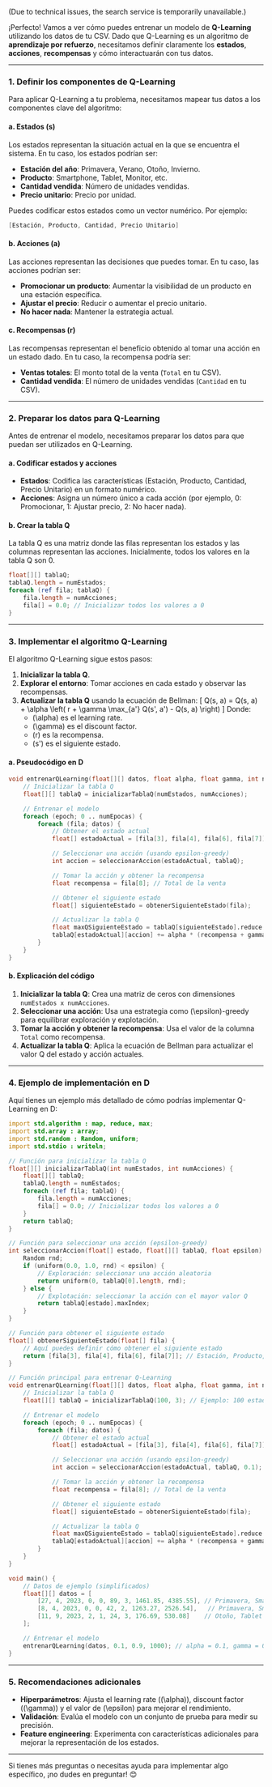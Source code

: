(Due to technical issues, the search service is temporarily unavailable.)

¡Perfecto! Vamos a ver cómo puedes entrenar un modelo de **Q-Learning** utilizando los datos de tu CSV. Dado que Q-Learning es un algoritmo de **aprendizaje por refuerzo**, necesitamos definir claramente los **estados**, **acciones**, **recompensas** y cómo interactuarán con tus datos.

---

### **1. Definir los componentes de Q-Learning**
Para aplicar Q-Learning a tu problema, necesitamos mapear tus datos a los componentes clave del algoritmo:

#### a. **Estados (s)**
Los estados representan la situación actual en la que se encuentra el sistema. En tu caso, los estados podrían ser:
- **Estación del año**: Primavera, Verano, Otoño, Invierno.
- **Producto**: Smartphone, Tablet, Monitor, etc.
- **Cantidad vendida**: Número de unidades vendidas.
- **Precio unitario**: Precio por unidad.

Puedes codificar estos estados como un vector numérico. Por ejemplo:
```d
[Estación, Producto, Cantidad, Precio Unitario]
```

#### b. **Acciones (a)**
Las acciones representan las decisiones que puedes tomar. En tu caso, las acciones podrían ser:
- **Promocionar un producto**: Aumentar la visibilidad de un producto en una estación específica.
- **Ajustar el precio**: Reducir o aumentar el precio unitario.
- **No hacer nada**: Mantener la estrategia actual.

#### c. **Recompensas (r)**
Las recompensas representan el beneficio obtenido al tomar una acción en un estado dado. En tu caso, la recompensa podría ser:
- **Ventas totales**: El monto total de la venta (`Total` en tu CSV).
- **Cantidad vendida**: El número de unidades vendidas (`Cantidad` en tu CSV).

---

### **2. Preparar los datos para Q-Learning**
Antes de entrenar el modelo, necesitamos preparar los datos para que puedan ser utilizados en Q-Learning.

#### a. **Codificar estados y acciones**
- **Estados**: Codifica las características (Estación, Producto, Cantidad, Precio Unitario) en un formato numérico.
- **Acciones**: Asigna un número único a cada acción (por ejemplo, 0: Promocionar, 1: Ajustar precio, 2: No hacer nada).

#### b. **Crear la tabla Q**
La tabla Q es una matriz donde las filas representan los estados y las columnas representan las acciones. Inicialmente, todos los valores en la tabla Q son 0.

```d
float[][] tablaQ;
tablaQ.length = numEstados;
foreach (ref fila; tablaQ) {
    fila.length = numAcciones;
    fila[] = 0.0; // Inicializar todos los valores a 0
}
```

---

### **3. Implementar el algoritmo Q-Learning**
El algoritmo Q-Learning sigue estos pasos:
1. **Inicializar la tabla Q**.
2. **Explorar el entorno**: Tomar acciones en cada estado y observar las recompensas.
3. **Actualizar la tabla Q** usando la ecuación de Bellman:
   \[
   Q(s, a) = Q(s, a) + \alpha \left( r + \gamma \max_{a'} Q(s', a') - Q(s, a) \right)
   \]
   Donde:
   - \(\alpha\) es el learning rate.
   - \(\gamma\) es el discount factor.
   - \(r\) es la recompensa.
   - \(s'\) es el siguiente estado.

#### a. **Pseudocódigo en D**
```d
void entrenarQLearning(float[][] datos, float alpha, float gamma, int numEpocas) {
    // Inicializar la tabla Q
    float[][] tablaQ = inicializarTablaQ(numEstados, numAcciones);

    // Entrenar el modelo
    foreach (epoch; 0 .. numEpocas) {
        foreach (fila; datos) {
            // Obtener el estado actual
            float[] estadoActual = [fila[3], fila[4], fila[6], fila[7]]; // Estación, Producto, Cantidad, Precio Unitario

            // Seleccionar una acción (usando epsilon-greedy)
            int accion = seleccionarAccion(estadoActual, tablaQ);

            // Tomar la acción y obtener la recompensa
            float recompensa = fila[8]; // Total de la venta

            // Obtener el siguiente estado
            float[] siguienteEstado = obtenerSiguienteEstado(fila);

            // Actualizar la tabla Q
            float maxQSiguienteEstado = tablaQ[siguienteEstado].reduce!max;
            tablaQ[estadoActual][accion] += alpha * (recompensa + gamma * maxQSiguienteEstado - tablaQ[estadoActual][accion]);
        }
    }
}
```

#### b. **Explicación del código**
1. **Inicializar la tabla Q**: Crea una matriz de ceros con dimensiones `numEstados x numAcciones`.
2. **Seleccionar una acción**: Usa una estrategia como \(\epsilon\)-greedy para equilibrar exploración y explotación.
3. **Tomar la acción y obtener la recompensa**: Usa el valor de la columna `Total` como recompensa.
4. **Actualizar la tabla Q**: Aplica la ecuación de Bellman para actualizar el valor Q del estado y acción actuales.

---

### **4. Ejemplo de implementación en D**
Aquí tienes un ejemplo más detallado de cómo podrías implementar Q-Learning en D:

```d
import std.algorithm : map, reduce, max;
import std.array : array;
import std.random : Random, uniform;
import std.stdio : writeln;

// Función para inicializar la tabla Q
float[][] inicializarTablaQ(int numEstados, int numAcciones) {
    float[][] tablaQ;
    tablaQ.length = numEstados;
    foreach (ref fila; tablaQ) {
        fila.length = numAcciones;
        fila[] = 0.0; // Inicializar todos los valores a 0
    }
    return tablaQ;
}

// Función para seleccionar una acción (epsilon-greedy)
int seleccionarAccion(float[] estado, float[][] tablaQ, float epsilon) {
    Random rnd;
    if (uniform(0.0, 1.0, rnd) < epsilon) {
        // Exploración: seleccionar una acción aleatoria
        return uniform(0, tablaQ[0].length, rnd);
    } else {
        // Explotación: seleccionar la acción con el mayor valor Q
        return tablaQ[estado].maxIndex;
    }
}

// Función para obtener el siguiente estado
float[] obtenerSiguienteEstado(float[] fila) {
    // Aquí puedes definir cómo obtener el siguiente estado
    return [fila[3], fila[4], fila[6], fila[7]]; // Estación, Producto, Cantidad, Precio Unitario
}

// Función principal para entrenar Q-Learning
void entrenarQLearning(float[][] datos, float alpha, float gamma, int numEpocas) {
    // Inicializar la tabla Q
    float[][] tablaQ = inicializarTablaQ(100, 3); // Ejemplo: 100 estados y 3 acciones

    // Entrenar el modelo
    foreach (epoch; 0 .. numEpocas) {
        foreach (fila; datos) {
            // Obtener el estado actual
            float[] estadoActual = [fila[3], fila[4], fila[6], fila[7]]; // Estación, Producto, Cantidad, Precio Unitario

            // Seleccionar una acción (usando epsilon-greedy)
            int accion = seleccionarAccion(estadoActual, tablaQ, 0.1); // epsilon = 0.1

            // Tomar la acción y obtener la recompensa
            float recompensa = fila[8]; // Total de la venta

            // Obtener el siguiente estado
            float[] siguienteEstado = obtenerSiguienteEstado(fila);

            // Actualizar la tabla Q
            float maxQSiguienteEstado = tablaQ[siguienteEstado].reduce!max;
            tablaQ[estadoActual][accion] += alpha * (recompensa + gamma * maxQSiguienteEstado - tablaQ[estadoActual][accion]);
        }
    }
}

void main() {
    // Datos de ejemplo (simplificados)
    float[][] datos = [
        [27, 4, 2023, 0, 0, 89, 3, 1461.85, 4385.55], // Primavera, Smartphone
        [8, 4, 2023, 0, 0, 42, 2, 1263.27, 2526.54],   // Primavera, Smartphone
        [11, 9, 2023, 2, 1, 24, 3, 176.69, 530.08]    // Otoño, Tablet
    ];

    // Entrenar el modelo
    entrenarQLearning(datos, 0.1, 0.9, 1000); // alpha = 0.1, gamma = 0.9, numEpocas = 1000
}
```

---

### **5. Recomendaciones adicionales**
- **Hiperparámetros**: Ajusta el learning rate (\(\alpha\)), discount factor (\(\gamma\)) y el valor de \(\epsilon\) para mejorar el rendimiento.
- **Validación**: Evalúa el modelo con un conjunto de prueba para medir su precisión.
- **Feature engineering**: Experimenta con características adicionales para mejorar la representación de los estados.

---

Si tienes más preguntas o necesitas ayuda para implementar algo específico, ¡no dudes en preguntar! 😊
